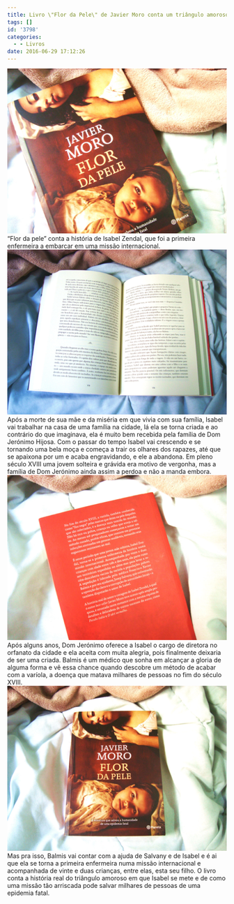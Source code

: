 ```yaml
---
title: Livro \"Flor da Pele\" de Javier Moro conta um triângulo amoroso histórico
tags: []
id: '3798'
categories:
  - - Livros
date: 2016-06-29 17:12:26
---
```


![Capa do livro Flor da Pele - Javier Moro](/images/2016/06/javier-moro-flor-da-pele-livro-capa.jpg) “Flor da pele” conta a história de Isabel Zendal, que foi a primeira enfermeira a embarcar em uma missão internacional. ![Página interna do livro Flor da Pele - Javier Moro](/images/2016/06/flor-da-pele-javier-moro-livro.jpg) Após a morte de sua mãe e da miséria em que vivia com sua família, Isabel vai trabalhar na casa de uma família na cidade, lá ela se torna criada e ao contrário do que imaginava, ela é muito bem recebida pela família de Dom Jerónimo Hijosa. Com o passar do tempo Isabel vai crescendo e se tornando uma bela moça e começa a trair os olhares dos rapazes, até que se apaixona por um e acaba engravidando, e ele a abandona. Em pleno século XVIII uma jovem solteira e grávida era motivo de vergonha, mas a família de Dom Jerónimo ainda assim a perdoa e não a manda embora. ![Livro Flor da Pele - Contracapa - Javier Moro](/images/2016/06/flor-da-pele-contracapa-livro1.jpg) Após alguns anos, Dom Jerónimo oferece a Isabel o cargo de diretora no orfanato da cidade e ela aceita com muita alegria, pois finalmente deixaria de ser uma criada. Balmis é um médico que sonha em alcançar a gloria de alguma forma e vê essa chance quando descobre um método de acabar com a varíola, a doença que matava milhares de pessoas no fim do século XVIII. ![Flor da Pele - Livro - Javier Moro - Capa](/images/2016/06/flor-da-pele-capa-livro.jpg) Mas pra isso, Balmis vai contar com a ajuda de Salvany e de Isabel e é ai que ela se torna a primeira enfermeira numa missão internacional e acompanhada de vinte e duas crianças, entre elas, esta seu filho. O livro conta a história real do triângulo amoroso em que Isabel se mete e de como uma missão tão arriscada pode salvar milhares de pessoas de uma epidemia fatal.
